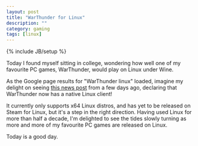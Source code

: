 ```yaml
---
layout: post
title: "WarThunder for Linux"
description: ""
category: gaming
tags: [linux]
---
```

{% include JB/setup %}

Today I found myself sitting in college, wondering how well one of my favourite PC games, WarThunder, would play on Linux under Wine.

As the Google page results for "WarThunder linux" loaded, imagine my delight on seeing [this news post](http://warthunder.com/en/news/2608-war-thunder-is-now-available-on-linux-en) from a few days ago, declaring that WarThunder now has a native Linux client!

It currently only supports x64 Linux distros, and has yet to be released on Steam for Linux, but it's a step in the right direction. Having used Linux for more than half a decade, I'm delighted to see the tides slowly turning as more and more of my favourite PC games are released on Linux.

Today is a good day.
